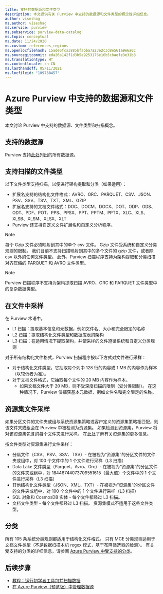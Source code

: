 ```yaml
---
title: 支持的数据源和文件类型
description: 本文提供有关 Purview 中支持的数据源和文件类型的概念性详细信息。
author: viseshag
ms.author: viseshag
ms.service: purview
ms.subservice: purview-data-catalog
ms.topic: conceptual
ms.date: 11/24/2020
ms.custom: references_regions
ms.openlocfilehash: 15ade6fca3885bfabba7a23e2c3d8e561a9e6a0c
ms.sourcegitcommit: eda26a142f1d3b5a9253176e16b5cbaefe3e31b3
ms.translationtype: HT
ms.contentlocale: zh-CN
ms.lasthandoff: 05/11/2021
ms.locfileid: "109738457"
---
```

# <a name="supported-data-sources-and-file-types-in-azure-purview"></a>Azure Purview 中支持的数据源和文件类型

本文讨论 Purview 中支持的数据源、文件类型和扫描概念。

## <a name="supported-data-sources"></a>支持的数据源

Purview 支持[此处](purview-connector-overview.md)列出的所有数据源。

## <a name="file-types-supported-for-scanning"></a>支持扫描的文件类型

以下文件类型支持扫描，以便进行架构提取和分类（如果适用）：

- 扩展名支持的结构化文件格式：AVRO、ORC、PARQUET、CSV、JSON、PSV、SSV、TSV、TXT、XML、GZIP
- 扩展名支持的文档文件格式：DOC、DOCM、DOCX、DOT、ODP、ODS、ODT、PDF、POT、PPS、PPSX、PPT、PPTM、PPTX、XLC、XLS、XLSB、XLSM、XLSX、XLT
- Purview 还支持自定义文件扩展名和自定义分析程序。
 
> [!Note]
> 每个 Gzip 文件必须映射到其中的单个 csv 文件。 Gzip 文件受系统和自定义分类规则的限制。 我们目前不支持扫描映射到其中的多个文件的 gzip 文件，或者除 csv 以外的任何文件类型。 此外，Purview 扫描程序支持为架构提取和分类扫描对齐压缩的 PARQUET 和 AVRO 文件类型。

> [!Note]
> Purview 扫描程序不支持为架构提取扫描 AVRO、ORC 和 PARQUET 文件类型中的复杂数据类型。   

## <a name="sampling-within-a-file"></a>在文件中采样

在 Purview 术语中，
- L1 扫描：提取基本信息和元数据，例如文件名、大小和完全限定的名称
- L2 扫描：提取结构化文件类型和数据库表的架构
- L3 扫描：在适用情况下提取架构，并使采样的文件遵循系统和自定义分类规则

对于所有结构化文件格式，Purview 扫描程序按以下方式对文件进行采样：

- 对于结构化文件类型，它抽取每个列中 128 行的内容或 1 MB 的内容作为样本（以较低者为准）。
- 对于文档文件格式，它抽取每个文件的 20 MB 内容作为样本。
    - 如果文档文件大于 20 MB，则不受深度扫描的限制（受分类限制）。 在这种情况下，Purview 仅捕获基本元数据，例如文件名和完全限定的名称。

## <a name="resource-set-file-sampling"></a>资源集文件采样

如果分区文件的文件夹或组与系统资源集策略或客户定义的资源集策略相匹配，则该文件夹或组会在 Purview 中被检测为资源集。 如果检测到资源集，Purview 将对该资源集包含的每个文件夹进行采样。 在[此处](concept-resource-sets.md)了解有关资源集的更多信息。

按文件类型对资源集进行文件采样：

- 分隔文件（CSV、PSV、SSV、TSV）- 在被视为“资源集”的分区文件的文件夹或组中，对 100 个文件中的 1 个文件进行采样（L3 扫描）
- Data Lake 文件类型（Parquet、Avro、Orc）- 在被视为“资源集”的分区文件的文件夹或组中，对 18446744073709551615（最大值）个文件中的 1 个文件进行采样（L3 扫描）
- 其他结构化文件类型（JSON、XML、TXT）- 在被视为“资源集”的分区文件的文件夹或组中，对 100 个文件中的 1 个文件进行采样（L3 扫描）
- SQL 对象和 CosmosDB 实体 - 每个文件都经过 L3 扫描。
- 文档文件类型 - 每个文件都经过 L3 扫描。 资源集模式不适用于这些文件类型。

## <a name="classification"></a>分类

所有 105 条系统分类规则都适用于结构化文件格式。 只有 MCE 分类规则适用于文档文件类型（不是数据扫描本机 regex 模式，基于布隆筛选器的检测）。 有关受支持的分类的详细信息，请参阅 [Azure Purview 中受支持的分类](supported-classifications.md)。

## <a name="next-steps"></a>后续步骤

- [教程：运行初学者工具包并扫描数据](tutorial-scan-data.md)
- [在 Azure Purview（预览版）中管理数据源](manage-data-sources.md)